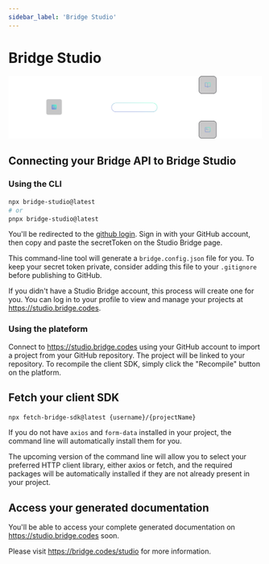 ```yaml
---
sidebar_label: 'Bridge Studio'
---
```


# Bridge Studio

![Bridge Studio Schema](../static/studio/studio-header.svg)


## Connecting your Bridge API to Bridge Studio


### Using the CLI

```bash title='terminal'
npx bridge-studio@latest
# or
pnpx bridge-studio@latest
```

You'll be redirected to the [github login](https://github.com/login/oauth/authorize?client_id=Iv1.61c158472b4a85b9). Sign in with your GitHub account, then copy and paste the secretToken on the Studio Bridge page.

This command-line tool will generate a `bridge.config.json` file for you. To keep your secret token private, consider adding this file to your `.gitignore` before publishing to GitHub.

If you didn't have a Studio Bridge account, this process will create one for you. You can log in to your profile to view and manage your projects at https://studio.bridge.codes.

### Using the plateform

Connect to https://studio.bridge.codes using your GitHub account to import a project from your GitHub repository. The project will be linked to your repository. To recompile the client SDK, simply click the "Recompile" button on the platform.

## Fetch your client SDK

```bash title='terminal'
npx fetch-bridge-sdk@latest {username}/{projectName}
```

If you do not have `axios` and `form-data` installed in your project, the command line will automatically install them for you.

The upcoming version of the command line will allow you to select your preferred HTTP client library, either axios or fetch, and the required packages will be automatically installed if they are not already present in your project.


## Access your generated documentation

You'll be able to access your complete generated documentation on https://studio.bridge.codes soon.

Please visit https://bridge.codes/studio for more information.